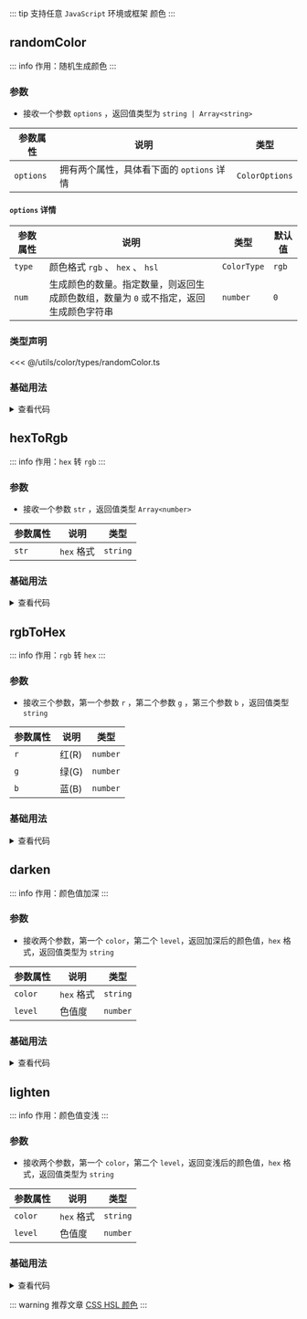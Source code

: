 <script setup>
import { useAddNumInOutlineLabel } from '../../.vitepress/utils/createElement.ts'
useAddNumInOutlineLabel(5)

import randomColor from './randomColor.vue'
import hexToRgb from './hexToRgb.vue'
import rgbToHex from './rgbToHex.vue'
import darken from './darken.vue'
import lighten from './lighten.vue'
</script>

<!-- # 颜色 -->

::: tip 支持任意 `JavaScript` 环境或框架
颜色
:::

<!-- <description-popover :num="5" :tagNameList="['浏览器','Node']" /> -->

## randomColor

::: info 作用：随机生成颜色
:::

<!-- <description :isShowIcon="false" description="随机生成颜色" /> -->

### 参数

- 接收一个参数 `options` ，返回值类型为 `string | Array<string>`

| **参数属性** | **说明**                                  | **类型**       |
| ------------ | ----------------------------------------- | -------------- |
| `options`    | 拥有两个属性，具体看下面的 `options` 详情 | `ColorOptions` |

#### `options` 详情

| **参数属性** | **说明**                                                                              | **类型**    | **默认值** |
| ------------ | ------------------------------------------------------------------------------------- | ----------- | ---------- |
| `type`       | 颜色格式 `rgb` 、 `hex` 、 `hsl`                                                      | `ColorType` | `rgb`      |
| `num`        | 生成颜色的数量。指定数量，则返回生成颜色数组，数量为 `0` 或不指定，返回生成颜色字符串 | `number`    | `0`        |

### 类型声明

<<< @/utils/color/types/randomColor.ts

### 基础用法

<randomColor />

<details>

<summary>查看代码</summary>

<<< @/utils/color/randomColor.vue

</details>

## hexToRgb

::: info 作用：`hex` 转 `rgb`
:::

<!-- <description :isShowIcon="false" description="hex转rgb" /> -->

### 参数

- 接收一个参数 `str` ，返回值类型 `Array<number>`

| **参数属性** | **说明**   | **类型** |
| ------------ | ---------- | -------- |
| `str`        | `hex` 格式 | `string` |

### 基础用法

<hexToRgb />

<details>

<summary>查看代码</summary>

<<< @/utils/color/hexToRgb.vue

</details>

## rgbToHex

::: info 作用：`rgb` 转 `hex`
:::

<!-- <description :isShowIcon="false" description="rgb转hex" /> -->

### 参数

- 接收三个参数，第一个参数 `r` ，第二个参数 `g` ，第三个参数 `b` ，返回值类型 `string`

| **参数属性** | **说明** | **类型** |
| ------------ | -------- | -------- |
| `r`          | 红(R)    | `number` |
| `g`          | 绿(G)    | `number` |
| `b`          | 蓝(B)    | `number` |

### 基础用法

<rgbToHex />

<details>

<summary>查看代码</summary>

<<< @/utils/color/rgbToHex.vue

</details>

## darken

::: info 作用：颜色值加深
:::

<!-- <description :isShowIcon="false" description="颜色值加深" /> -->

### 参数

- 接收两个参数，第一个 `color`，第二个 `level`，返回加深后的颜色值，`hex` 格式，返回值类型为 `string`

| **参数属性** | **说明**   | **类型** |
| ------------ | ---------- | -------- |
| `color`      | `hex` 格式 | `string` |
| `level`      | 色值度     | `number` |

### 基础用法

<darken />

<details>

<summary>查看代码</summary>

<<< @/utils/color/darken.vue

</details>

## lighten

::: info 作用：颜色值变浅
:::

<!-- <description :isShowIcon="false" description="颜色值变浅" /> -->

### 参数

- 接收两个参数，第一个 `color`，第二个 `level`，返回变浅后的颜色值，`hex` 格式，返回值类型为 `string`

| **参数属性** | **说明**   | **类型** |
| ------------ | ---------- | -------- |
| `color`      | `hex` 格式 | `string` |
| `level`      | 色值度     | `number` |

### 基础用法

<lighten />

<details>

<summary>查看代码</summary>

<<< @/utils/color/lighten.vue

</details>

::: warning 推荐文章
[CSS HSL 颜色](https://www.w3school.com.cn/css/css_colors_hsl.asp)
:::
